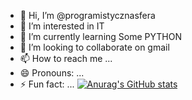 - 👋 Hi, I’m @programistycznasfera
- 👀 I’m interested in IT
- 🌱 I’m currently learning Some PYTHON
- 💞️ I’m looking to collaborate on gmail
- 📫 How to reach me ...
- 😄 Pronouns: ...
- ⚡ Fun fact: ...
[![Anurag's GitHub stats](https://github-readme-stats.vercel.app/api?username=programistycznasfera)](https://github.com/anuraghazra/github-readme-stats)
<!---
programistycznasfera/programistycznasfera is a ✨ special ✨ repository because its `README.md` (this file) appears on your GitHub profile.
You can click the Preview link to take a look at your changes.
--->
